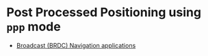 Post Processed Positioning using `ppp` mode
===========================================

- [Broadcast (BRDC) Navigation applications](./BRDC)
